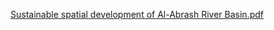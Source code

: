 [Sustainable spatial development of Al-Abrash River Basin.pdf](https://github.com/Majed-Abdulbaki/Sustainable-spatial-development-of-Al-Abrash-River-Basin/files/8840544/Sustainable.spatial.development.of.Al-Abrash.River.Basin.pdf)
